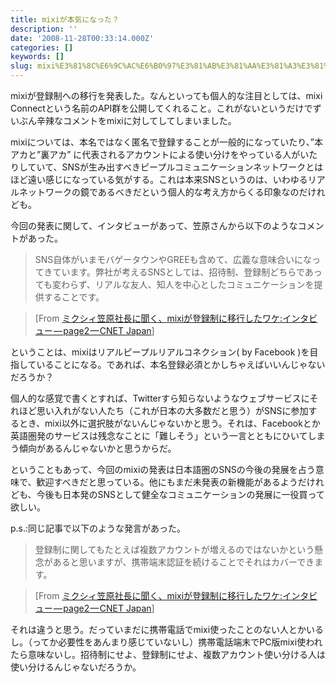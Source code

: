 ```yaml
---
title: mixiが本気になった？
description: ''
date: '2008-11-28T00:33:14.000Z'
categories: []
keywords: []
slug: mixi%E3%81%8C%E6%9C%AC%E6%B0%97%E3%81%AB%E3%81%AA%E3%81%A3%E3%81%9F%EF%BC%9F
---
```

mixiが登録制への移行を発表した。なんといっても個人的な注目としては、mixi Connectという名前のAPI群を公開してくれること。これがないというだけでずいぶん辛辣なコメントをmixiに対してしてしまいました。

mixiについては、本名ではなく匿名で登録することが一般的になっていたり、”本アカと”裏アカ” に代表されるアカウントによる使い分けをやっている人がいたりしていて、SNSが生み出すべきピープルコミュニケーションネットワークとはほど遠い感じになっている気がする。これは本来SNSというのは、いわゆるリアルネットワークの鏡であるべきだという個人的な考え方からくる印象なのだけれども。

今回の発表に関して、インタビューがあって、笠原さんから以下のようなコメントがあった。

> SNS自体がいまモバゲータウンやGREEも含めて、広義な意味合いになってきています。弊社が考えるSNSとしては、招待制、登録制どちらであっても変わらず、リアルな友人、知人を中心としたコミュニケーションを提供することです。

> \[From [ミクシィ笠原社長に聞く、mixiが登録制に移行したワケ:インタビュー — page2 — CNET Japan](http://japan.cnet.com/interview/story/0,2000055954,20384383-2,00.htm)\]

ということは、mixiはリアルピープルリアルコネクション( by Facebook )を目指していることになる。であれば、本名登録必須とかしちゃえばいいんじゃないだろうか？

個人的な感覚で書くとすれば、Twitterすら知らないようなウェブサービスにそれほど思い入れがない人たち（これが日本の大多数だと思う）がSNSに参加するとき、mixi以外に選択肢がないんじゃないかと思う。それは、Facebookとか英語圏発のサービスは残念なことに「難しそう」という一言とともにひいてしまう傾向があるんじゃないかと思うからだ。

ということもあって、今回のmixiの発表は日本語圏のSNSの今後の発展を占う意味で、歓迎すべきだと思っている。他にもまだ未発表の新機能があるようだけれども、今後も日本発のSNSとして健全なコミュニケーションの発展に一役買って欲しい。

p.s.:同じ記事で以下のような発言があった。

> 登録制に関してもたとえば複数アカウントが増えるのではないかという懸念があると思いますが、携帯端末認証を続けることでそれはカバーできます。

> \[From [ミクシィ笠原社長に聞く、mixiが登録制に移行したワケ:インタビュー — page2 — CNET Japan](http://japan.cnet.com/interview/story/0,2000055954,20384383-2,00.htm)\]

それは違うと思う。だっていまだに携帯電話でmixi使ったことのない人とかいるし。（ってか必要性をあんまり感じていないし）携帯電話端末でPC版mixi使われたら意味ないし。招待制にせよ、登録制にせよ、複数アカウント使い分ける人は使い分けるんじゃないだろうか。